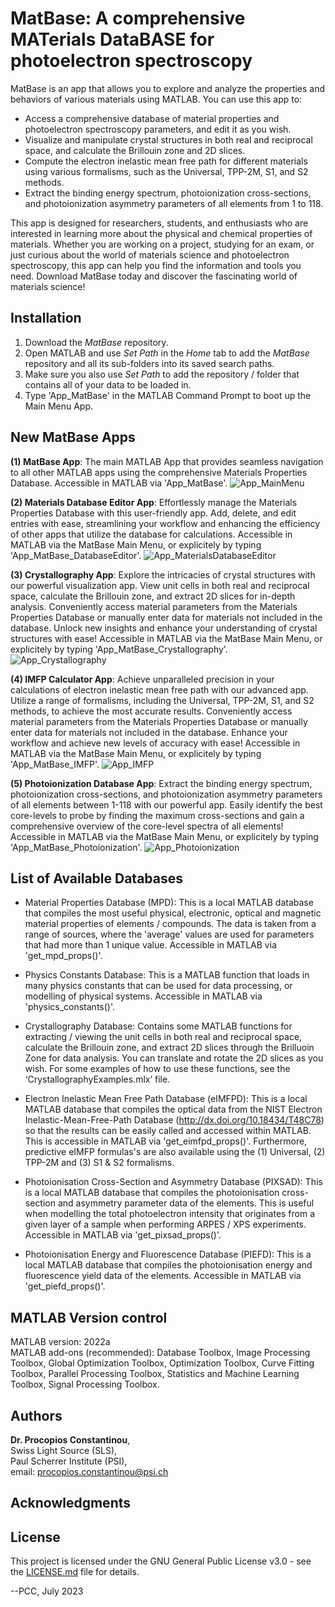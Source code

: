 # MatBase: A comprehensive MATerials DataBASE for photoelectron spectroscopy

MatBase is an app that allows you to explore and analyze the properties and behaviors of various materials using MATLAB. You can use this app to:  
- Access a comprehensive database of material properties and photoelectron spectroscopy parameters, and edit it as you wish.  
- Visualize and manipulate crystal structures in both real and reciprocal space, and calculate the Brillouin zone and 2D slices. 
- Compute the electron inelastic mean free path for different materials using various formalisms, such as the Universal, TPP-2M, S1, and S2 methods.  
- Extract the binding energy spectrum, photoionization cross-sections, and photoionization asymmetry parameters of all elements from 1 to 118.  


This app is designed for researchers, students, and enthusiasts who are interested in learning more about the physical and chemical properties of materials. Whether you are working on a project, studying for an exam, or just curious about the world of materials science and photoelectron spectroscopy, this app can help you find the information and tools you need. Download MatBase today and discover the fascinating world of materials science!

## Installation  
1. Download the *MatBase* repository.
2. Open MATLAB and use *Set Path* in the *Home* tab to add the *MatBase* repository and all its sub-folders into its saved search paths.
3. Make sure you also use *Set Path* to add the repository / folder that contains all of your data to be loaded in.
4. Type 'App_MatBase' in the MATLAB Command Prompt to boot up the Main Menu App.

## New MatBase Apps
**(1) MatBase App**: The main MATLAB App that provides seamless navigation to all other MATLAB apps using the comprehensive Materials Properties Database. Accessible in MATLAB via 'App_MatBase'.
![App_MainMenu](MatBase-v1.0.0/0_ReadMeImages/App_MainMenu.png)  

**(2) Materials Database Editor App**: Effortlessly manage the Materials Properties Database with this user-friendly app. Add, delete, and edit entries with ease, streamlining your workflow and enhancing the efficiency of other apps that utilize the database for calculations. Accessible in MATLAB via the MatBase Main Menu, or explicitely by typing 'App_MatBase_DatabaseEditor'.
![App_MaterialsDatabaseEditor](MatBase-v1.0.0/0_ReadMeImages/App_MaterialsDatabaseEditor.png)  

**(3) Crystallography App**: Explore the intricacies of crystal structures with our powerful visualization app. View unit cells in both real and reciprocal space, calculate the Brillouin zone, and extract 2D slices for in-depth analysis. Conveniently access material parameters from the Materials Properties Database or manually enter data for materials not included in the database. Unlock new insights and enhance your understanding of crystal structures with ease! Accessible in MATLAB via the MatBase Main Menu, or explicitely by typing 'App_MatBase_Crystallography'.
![App_Crystallography](MatBase-v1.0.0/0_ReadMeImages/App_Crystallography.png)  

**(4) IMFP Calculator App**: Achieve unparalleled precision in your calculations of electron inelastic mean free path with our advanced app. Utilize a range of formalisms, including the Universal, TPP-2M, S1, and S2 methods, to achieve the most accurate results. Conveniently access material parameters from the Materials Properties Database or manually enter data for materials not included in the database. Enhance your workflow and achieve new levels of accuracy with ease! Accessible in MATLAB via the MatBase Main Menu, or explicitely by typing 'App_MatBase_IMFP'.
![App_IMFP](MatBase-v1.0.0/0_ReadMeImages/App_IMFP.png)  

**(5) Photoionization Database App**: Extract the binding energy spectrum, photoionization cross-sections, and photoionization asymmetry parameters of all elements between 1-118 with our powerful app. Easily identify the best core-levels to probe by finding the maximum cross-sections and gain a comprehensive overview of the core-level spectra of all elements! Accessible in MATLAB via the MatBase Main Menu, or explicitely by typing 'App_MatBase_Photoionization'.
![App_Photoionization](MatBase-v1.0.0/0_ReadMeImages/App_Photoionization.png)  


## List of Available Databases  
- Material Properties Database (MPD): This is a local MATLAB database that compiles the most useful physical, electronic, optical and magnetic material properties of elements / compounds. The data is taken from a range of sources, where the 'average' values are used for parameters that had more than 1 unique value. Accessible in MATLAB via 'get_mpd_props()'.  

- Physics Constants Database: This is a MATLAB function that loads in many physics constants that can be used for data processing, or modelling of physical systems. Accessible in MATLAB via 'physics_constants()'.  

- Crystallography Database: Contains some MATLAB functions for extracting / viewing the unit cells in both real and reciprocal space, calculate the Brillouin zone, and extract 2D slices through the Brilluoin Zone for data analysis. You can translate and rotate the 2D slices as you wish. For some examples of how to use these functions, see the ‘CrystallographyExamples.mlx’ file.  

- Electron Inelastic Mean Free Path Database (eIMFPD): This is a local MATLAB database that compiles the optical data from the NIST Electron Inelastic-Mean-Free-Path Database (http://dx.doi.org/10.18434/T48C78) so that the results can be easily called and accessed within MATLAB. This is accessible in MATLAB via 'get_eimfpd_props()'. Furthermore, predictive eIMFP formulas's are also available using the (1) Universal, (2) TPP-2M and (3) S1 & S2 formalisms.  

- Photoionisation Cross-Section and Asymmetry Database (PIXSAD): This is a local MATLAB database that compiles the photoionisation cross-section and asymmetry parameter data of the elements. This is useful when modelling the total photoelectron intensity that originates from a given layer of a sample when performing ARPES / XPS experiments. Accessible in MATLAB via 'get_pixsad_props()'.   

- Photoionisation Energy and Fluorescence Database (PIEFD): This is a local MATLAB database that compiles the photoionisation energy and fluorescence yield data of the elements. Accessible in MATLAB via 'get_piefd_props()'. 





## MATLAB Version control  
MATLAB version:   2022a  
MATLAB add-ons (recommended): Database Toolbox, Image Processing Toolbox, Global Optimization Toolbox, Optimization Toolbox, Curve Fitting Toolbox, Parallel Processing Toolbox, Statistics and Machine Learning Toolbox, Signal Processing Toolbox.

## Authors
**Dr. Procopios Constantinou**,  
Swiss Light Source (SLS),  
Paul Scherrer Institute (PSI),  
email: procopios.constantinou@psi.ch

## Acknowledgments

## License  
This project is licensed under the GNU General Public License v3.0 - see the [LICENSE.md](LICENSE.md) file for details.

--PCC, July 2023